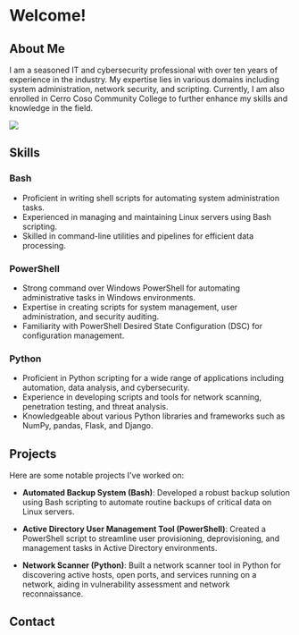 #  Welcome!

## About Me

I am a seasoned IT and cybersecurity professional with over ten years of experience in the industry. My expertise lies in various domains including system administration, network security, and scripting. Currently, I am also enrolled in Cerro Coso Community College to further enhance my skills and knowledge in the field.

<a href="https://linkedin.com/in/scottplude" target="_blank" rel="noreferrer noopener"><img src="https://img.shields.io/badge/-LinkedIn-0072b1?&style=for-the-badge&logo=linkedin&logoColor=white" /></a>
## Skills

### Bash
- Proficient in writing shell scripts for automating system administration tasks.
- Experienced in managing and maintaining Linux servers using Bash scripting.
- Skilled in command-line utilities and pipelines for efficient data processing.

### PowerShell
- Strong command over Windows PowerShell for automating administrative tasks in Windows environments.
- Expertise in creating scripts for system management, user administration, and security auditing.
- Familiarity with PowerShell Desired State Configuration (DSC) for configuration management.

### Python
- Proficient in Python scripting for a wide range of applications including automation, data analysis, and cybersecurity.
- Experience in developing scripts and tools for network scanning, penetration testing, and threat analysis.
- Knowledgeable about various Python libraries and frameworks such as NumPy, pandas, Flask, and Django.

## Projects

Here are some notable projects I've worked on:

- **Automated Backup System (Bash)**: Developed a robust backup solution using Bash scripting to automate routine backups of critical data on Linux servers.

- **Active Directory User Management Tool (PowerShell)**: Created a PowerShell script to streamline user provisioning, deprovisioning, and management tasks in Active Directory environments.

- **Network Scanner (Python)**: Built a network scanner tool in Python for discovering active hosts, open ports, and services running on a network, aiding in vulnerability assessment and network reconnaissance.

## Contact

